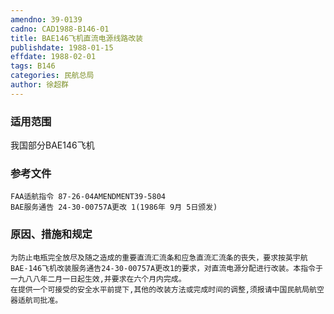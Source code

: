 ```yaml
---
amendno: 39-0139  
cadno: CAD1988-B146-01  
title: BAE146飞机直流电源线路改装  
publishdate: 1988-01-15  
effdate: 1988-02-01  
tags: B146  
categories: 民航总局  
author: 徐超群  
---
```

  
### 适用范围  
我国部分BAE146飞机  
  
<!--more-->  
### 参考文件  
    FAA适航指令 87-26-04AMENDMENT39-5804  
    BAE服务通告 24-30-00757A更改 1(1986年 9月 5日颁发)  
  
### 原因、措施和规定  
    为防止电瓶完全放尽及随之造成的重要直流汇流条和应急直流汇流条的丧失，要求按英宇航BAE-146飞机改装服务通告24-30-00757A更改1的要求，对直流电源分配进行改装。本指令于一九八八年二月一日起生效,并要求在六个月内完成。  
    在提供一个可接受的安全水平前提下,其他的改装方法或完成时间的调整,须报请中国民航局航空器适航司批准。  
